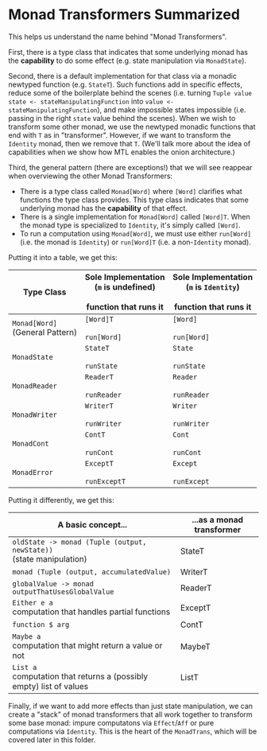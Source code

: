 # Monad Transformers Summarized

This helps us understand the name behind "Monad Transformers".

First, there is a type class that indicates that some underlying monad has the **capability** to do some effect (e.g. state manipulation via `MonadState`).

Second, there is a default implementation for that class via a monadic newtyped function (e.g. `StateT`). Such functions add in specific effects, reduce some of the boilerplate behind the scenes (i.e. turning `Tuple value state <- stateManipulatingFunction` into `value <- stateManipulatingFunction`), and make impossible states impossible (i.e. passing in the right `state` value behind the scenes). When we wish to transform some other monad, we use the newtyped monadic functions that end with `T` as in "transformer". However, if we want to transform the `Identity` monad, then we remove that `T`. (We'll talk more about the idea of capabilities when we show how MTL enables the onion architecture.)

Third, the general pattern (there are exceptions!) that we will see reappear when overviewing the other Monad Transformers:
- There is a type class called `Monad[Word]` where `[Word]` clarifies what functions the type class provides. This type class indicates that some underlying monad has the **capability** of that effect.
- There is a single implementation for `Monad[Word]` called `[Word]T`. When the monad type is specialized to `Identity`, it's simply called `[Word]`.
- To run a computation using `Monad[Word]`, we must use either `run[Word]` (i.e. the monad is `Identity`) or `run[Word]T` (i.e. a non-`Identity` monad).

Putting it into a table, we get this:

| Type Class | Sole Implementation<br>(`m` is undefined)<br><br>function that runs it | Sole Implementation<br>(`m` is `Identity`)<br><br>function that runs it |
| - | - | - |
| `Monad[Word]`<br>(General Pattern) | `[Word]T`<br><br>`run[Word]` | `[Word]`<br><br>`run[Word]` |
| `MonadState` |  `StateT`<br><br>`runState` | `State`<br><br>`runState` |
| `MonadReader` | `ReaderT`<br><br>`runReader` | `Reader`<br><br>`runReader` |
| `MonadWriter` | `WriterT`<br><br>`runWriter` | `Writer`<br><br>`runWriter` |
| `MonadCont` | `ContT`<br><br>`runCont` | `Cont`<br><br>`runCont` |
| `MonadError` | `ExceptT`<br><br>`runExceptT` | `Except`<br><br>`runExcept` |

Putting it differently, we get this:

| A basic concept... | ...as a monad transformer |
| - | - |
| `oldState -> monad (Tuple (output, newState))`<br>(state manipulation) | StateT
| `monad (Tuple (output, accumulatedValue)` | WriterT
| `globalValue -> monad outputThatUsesGlobalValue` | ReaderT
| `Either e a`<br>computation that handles partial functions | ExceptT
| `function $ arg` | ContT
| `Maybe a`<br>computation that might return a value or not | MaybeT
| `List a`<br>computation that returns a (possibly empty) list of values | ListT


Finally, if we want to add more effects than just state manipulation, we can create a "stack" of monad transformers that all work together to transform some base monad: impure computatons via `Effect`/`Aff` or pure computations via `Identity`. This is the heart of the `MonadTrans`, which will be covered later in this folder.
